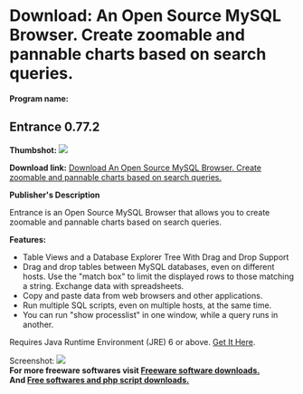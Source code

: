 # Download: An Open Source MySQL Browser. Create zoomable and pannable charts based on search queries.

**Program name:**

## Entrance 0.77.2

  
**Thumbshot:** ![](http://www.freewarefiles.com/screenshot/entrancemysql_md.jpg)   
  
**Download link:** [Download An Open Source MySQL Browser. Create zoomable and pannable charts based on search queries.](http://freesoftwares.boysofts.com/Entrance_program_32434.html)  
  


**Publisher's Description**  
  


Entrance is an Open Source MySQL Browser that allows you to create zoomable and pannable charts based on search queries. 

**Features:**

  * Table Views and a Database Explorer Tree With Drag and Drop Support 
  * Drag and drop tables between MySQL databases, even on different hosts. Use the "match box" to limit the displayed rows to those matching a string. Exchange data with spreadsheets. 
  * Copy and paste data from web browsers and other applications. 
  * Run multiple SQL scripts, even on multiple hosts, at the same time. 
  * You can run "show processlist" in one window, while a query runs in another. 

Requires Java Runtime Environment (JRE) 6 or above. [Get It Here](http://java.sun.com/javase/downloads/index.jsp).

  
  
Screenshot: ![](http://www.freewarefiles.com/screenshot/entrancemysql.jpg)   
**For more freeware softwares visit [Freeware software downloads.](http://freesoftwares.boysofts.com/)**   
**And [Free softwares and php script downloads.](http://www.boysofts.com/)**
